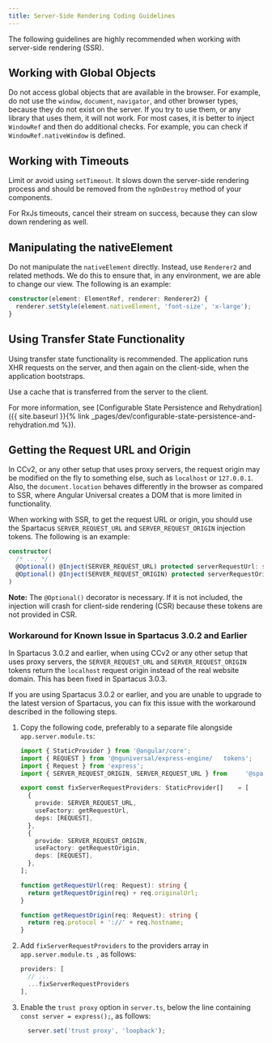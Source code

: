 ```yaml
---
title: Server-Side Rendering Coding Guidelines
---
```


The following guidelines are highly recommended when working with server-side rendering (SSR).

## Working with Global Objects

Do not access global objects that are available in the browser. For example, do not use the `window`, `document`, `navigator`, and other browser types, because they do not exist on the server. If you try to use them, or any library that uses them, it will not work. For most cases, it is better to inject `WindowRef` and then do additional checks. For example, you can check if `WindowRef.nativeWindow` is defined.

## Working with Timeouts

Limit or avoid using `setTimeout`. It slows down the server-side rendering process and should be removed from the `ngOnDestroy` method of your components.

For RxJs timeouts, cancel their stream on success, because they can slow down rendering as well.

## Manipulating the nativeElement

Do not manipulate the `nativeElement` directly. Instead, use `Renderer2` and related methods. We do this to ensure that, in any environment, we are able to change our view. The following is an example:

```typescript
constructor(element: ElementRef, renderer: Renderer2) {
  renderer.setStyle(element.nativeElement, 'font-size', 'x-large');
}
```

## Using Transfer State Functionality

Using transfer state functionality is recommended. The application runs XHR requests on the server, and then again on the client-side, when the application bootstraps.

Use a cache that is transferred from the server to the client.

For more information, see [Configurable State Persistence and Rehydration]({{ site.baseurl }}{% link _pages/dev/configurable-state-persistence-and-rehydration.md %}).

## Getting the Request URL and Origin

In CCv2, or any other setup that uses proxy servers, the request origin may be modified on the fly to something else, such as `localhost` or `127.0.0.1`. Also, the `document.location` behaves differently in the browser as compared to SSR, where Angular Universal creates a DOM that is more limited in functionality.

When working with SSR, to get the request URL or origin, you should use the Spartacus `SERVER_REQUEST_URL` and `SERVER_REQUEST_ORIGIN` injection tokens. The following is an example:

```ts
constructor(
  /* ... */
  @Optional() @Inject(SERVER_REQUEST_URL) protected serverRequestUrl: string | null,
  @Optional() @Inject(SERVER_REQUEST_ORIGIN) protected serverRequestOrigin: string | null
)
```

**Note:** The `@Optional()` decorator is necessary. If it is not included, the injection will crash for client-side rendering (CSR) because these tokens are not provided in CSR.

### Workaround for Known Issue in Spartacus 3.0.2 and Earlier

In Spartacus 3.0.2 and earlier, when using CCv2 or any other setup that uses proxy servers, the `SERVER_REQUEST_URL` and `SERVER_REQUEST_ORIGIN` tokens return the `localhost` request origin instead of the real website domain. This has been fixed in Spartacus 3.0.3.

If you are using Spartacus 3.0.2 or earlier, and you are unable to upgrade to the latest version of Spartacus, you can fix this issue with the workaround described in the following steps.

1. Copy the following code, preferably to a separate file alongside `app.server.module.ts`:

    ```ts
    import { StaticProvider } from '@angular/core';
    import { REQUEST } from '@nguniversal/express-engine/   tokens';
    import { Request } from 'express';
    import { SERVER_REQUEST_ORIGIN, SERVER_REQUEST_URL } from     '@spartacus/core';

    export const fixServerRequestProviders: StaticProvider[]    = [
      {
        provide: SERVER_REQUEST_URL,
        useFactory: getRequestUrl,
        deps: [REQUEST],
      },
      {
        provide: SERVER_REQUEST_ORIGIN,
        useFactory: getRequestOrigin,
        deps: [REQUEST],
      },
    ];

    function getRequestUrl(req: Request): string {
      return getRequestOrigin(req) + req.originalUrl;
    }

    function getRequestOrigin(req: Request): string {
      return req.protocol + '://' + req.hostname;
    }
    ```

2. Add `fixServerRequestProviders` to the providers array in `app.server.module.ts `, as follows:

    ```ts
    providers: [
      // ...
      ...fixServerRequestProviders
    ],
    ```

3. Enable the `trust proxy` option in `server.ts`, below the line containing `const server = express();`, as follows:

    ```ts
      server.set('trust proxy', 'loopback');
    ```  
